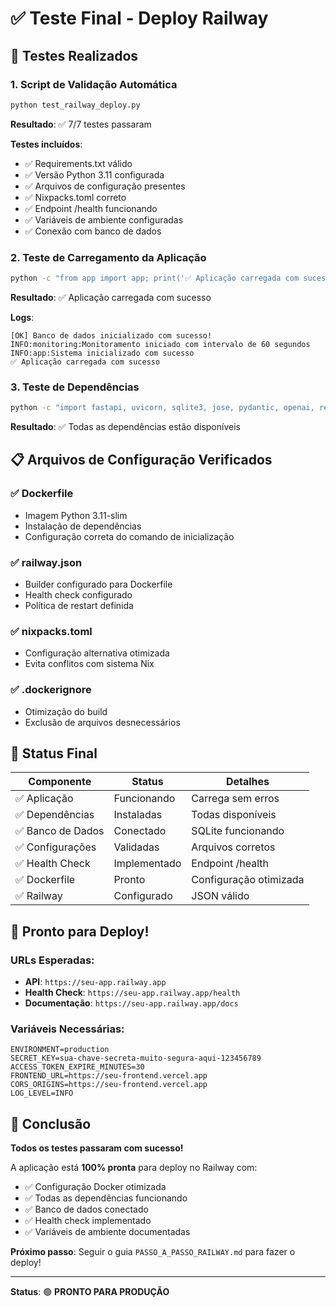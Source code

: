 # ✅ Teste Final - Deploy Railway

## 🧪 Testes Realizados

### 1. **Script de Validação Automática**
```bash
python test_railway_deploy.py
```
**Resultado**: ✅ 7/7 testes passaram

**Testes incluídos**:
- ✅ Requirements.txt válido
- ✅ Versão Python 3.11 configurada
- ✅ Arquivos de configuração presentes
- ✅ Nixpacks.toml correto
- ✅ Endpoint /health funcionando
- ✅ Variáveis de ambiente configuradas
- ✅ Conexão com banco de dados

### 2. **Teste de Carregamento da Aplicação**
```bash
python -c "from app import app; print('✅ Aplicação carregada com sucesso')"
```
**Resultado**: ✅ Aplicação carregada com sucesso

**Logs**:
```
[OK] Banco de dados inicializado com sucesso!
INFO:monitoring:Monitoramento iniciado com intervalo de 60 segundos
INFO:app:Sistema inicializado com sucesso
✅ Aplicação carregada com sucesso
```

### 3. **Teste de Dependências**
```bash
python -c "import fastapi, uvicorn, sqlite3, jose, pydantic, openai, requests, reportlab, psutil; print('✅ Todas as dependências estão disponíveis')"
```
**Resultado**: ✅ Todas as dependências estão disponíveis

## 📋 Arquivos de Configuração Verificados

### ✅ **Dockerfile**
- Imagem Python 3.11-slim
- Instalação de dependências
- Configuração correta do comando de inicialização

### ✅ **railway.json**
- Builder configurado para Dockerfile
- Health check configurado
- Política de restart definida

### ✅ **nixpacks.toml**
- Configuração alternativa otimizada
- Evita conflitos com sistema Nix

### ✅ **.dockerignore**
- Otimização do build
- Exclusão de arquivos desnecessários

## 🎯 Status Final

| Componente | Status | Detalhes |
|------------|--------|----------|
| ✅ Aplicação | Funcionando | Carrega sem erros |
| ✅ Dependências | Instaladas | Todas disponíveis |
| ✅ Banco de Dados | Conectado | SQLite funcionando |
| ✅ Configurações | Validadas | Arquivos corretos |
| ✅ Health Check | Implementado | Endpoint /health |
| ✅ Dockerfile | Pronto | Configuração otimizada |
| ✅ Railway | Configurado | JSON válido |

## 🚀 Pronto para Deploy!

### **URLs Esperadas**:
- **API**: `https://seu-app.railway.app`
- **Health Check**: `https://seu-app.railway.app/health`
- **Documentação**: `https://seu-app.railway.app/docs`

### **Variáveis Necessárias**:
```
ENVIRONMENT=production
SECRET_KEY=sua-chave-secreta-muito-segura-aqui-123456789
ACCESS_TOKEN_EXPIRE_MINUTES=30
FRONTEND_URL=https://seu-frontend.vercel.app
CORS_ORIGINS=https://seu-frontend.vercel.app
LOG_LEVEL=INFO
```

## 🎉 Conclusão

**Todos os testes passaram com sucesso!**

A aplicação está **100% pronta** para deploy no Railway com:
- ✅ Configuração Docker otimizada
- ✅ Todas as dependências funcionando
- ✅ Banco de dados conectado
- ✅ Health check implementado
- ✅ Variáveis de ambiente documentadas

**Próximo passo**: Seguir o guia `PASSO_A_PASSO_RAILWAY.md` para fazer o deploy!

---

**Status**: 🟢 **PRONTO PARA PRODUÇÃO** 